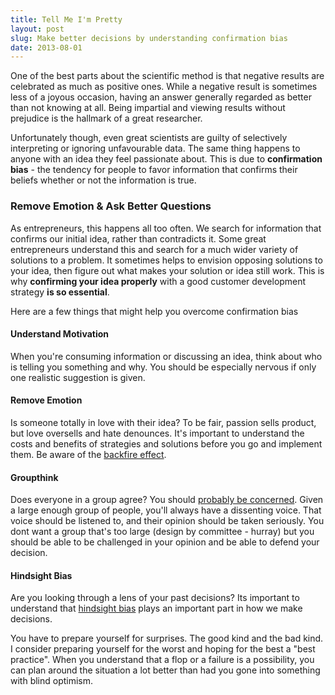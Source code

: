 ```yaml
---
title: Tell Me I'm Pretty
layout: post
slug: Make better decisions by understanding confirmation bias
date: 2013-08-01
---
```


One of the best parts about the scientific method is that negative results are
celebrated as much as positive ones. While a negative result is sometimes less
of a joyous occasion, having an answer generally regarded as better than not
knowing at all. Being impartial and viewing results without prejudice is the
hallmark of a great researcher. 

Unfortunately though, even great scientists are guilty of selectively
interpreting or ignoring unfavourable data. The same thing happens to anyone
with an idea they feel passionate about. This is due to __confirmation bias__ - the
tendency for people to favor information that confirms their beliefs whether or not
the information is true.

### Remove Emotion & Ask Better Questions

As entrepreneurs, this happens all too often. We search for information that
confirms our initial idea, rather than contradicts it. Some great entrepreneurs
understand this and search for a much wider variety of solutions to a problem.
It sometimes helps to envision opposing solutions to your idea, then figure out
what makes your solution or idea still work. This is why __confirming your idea
properly__ with a good customer development strategy __is so essential__.

Here are a few things that might help you overcome confirmation bias

#### Understand Motivation

When you're consuming information or discussing an idea, think about who is
telling you something and why. You should be especially nervous if only one
realistic suggestion is given.

#### Remove Emotion

Is someone totally in love with their idea? To be fair, passion sells product,
but love oversells and hate denounces. It's important to understand the costs
and benefits of strategies and solutions before you go and implement them. Be
aware of the [backfire
effect](http://youarenotsosmart.com/2011/06/10/the-backfire-effect/).

#### Groupthink

Does everyone in a group agree? You should [probably be
concerned](http://www.psysr.org/about/pubs_resources/groupthink%20overview.htm). Given a large
enough group of people, you'll always have a dissenting voice. That voice should
be listened to, and their opinion should be taken seriously. You dont want a
group that's too large (design by committee - hurray) but you should be able to
be challenged in your opinion and be able to defend your decision.

#### Hindsight Bias

Are you looking through a lens of your past decisions? Its important to
understand that [hindsight bias](http://en.wikipedia.org/wiki/Hindsight_bias) 
plays an important part in how we make decisions.

You have to prepare yourself for surprises. The good kind and the bad kind. I
consider preparing yourself for the worst and hoping for the best a "best
practice". When you understand that a flop or a failure is a possibility, you can 
plan around the situation a lot better than had you gone into something with blind 
optimism.
